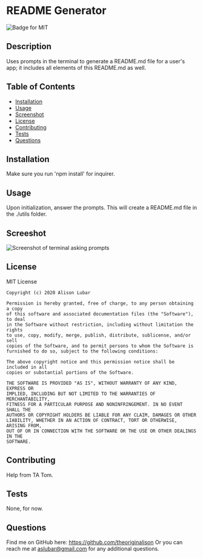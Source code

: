 # README Generator
![Badge for MIT](https://img.shields.io/badge/license-MIT-green)

  ## Description
  Uses prompts in the terminal to generate a README.md file for a user's app; it includes all elements of this README.md as well.

  ## Table of Contents
  * [Installation](#installation)
  * [Usage](#usage)
  * [Screenshot](#screenshot)
  * [License](#license)
  * [Contributing](#contributing)
  * [Tests](#tests)
  * [Questions](#questions)
  
  ## Installation
  Make sure you run 'npm install' for inquirer.

  ## Usage
  Upon initialization, answer the prompts. This will create a README.md file in the ./utils folder. 

  ## Screeshot
  ![Screenshot of terminal asking prompts](a)

  ## License
  MIT License

    Copyright (c) 2020 Alison Lubar
    
    Permission is hereby granted, free of charge, to any person obtaining a copy
    of this software and associated documentation files (the "Software"), to deal
    in the Software without restriction, including without limitation the rights
    to use, copy, modify, merge, publish, distribute, sublicense, and/or sell
    copies of the Software, and to permit persons to whom the Software is
    furnished to do so, subject to the following conditions:
    
    The above copyright notice and this permission notice shall be included in all
    copies or substantial portions of the Software.
    
    THE SOFTWARE IS PROVIDED "AS IS", WITHOUT WARRANTY OF ANY KIND, EXPRESS OR
    IMPLIED, INCLUDING BUT NOT LIMITED TO THE WARRANTIES OF MERCHANTABILITY,
    FITNESS FOR A PARTICULAR PURPOSE AND NONINFRINGEMENT. IN NO EVENT SHALL THE
    AUTHORS OR COPYRIGHT HOLDERS BE LIABLE FOR ANY CLAIM, DAMAGES OR OTHER
    LIABILITY, WHETHER IN AN ACTION OF CONTRACT, TORT OR OTHERWISE, ARISING FROM,
    OUT OF OR IN CONNECTION WITH THE SOFTWARE OR THE USE OR OTHER DEALINGS IN THE
    SOFTWARE.

  ## Contributing
  Help from TA Tom.

  ## Tests
  None, for now.

  ## Questions
  Find me on GitHub here: https://github.com/theoriginalison
  Or you can reach me at aslubar@gmail.com for any additional questions.

